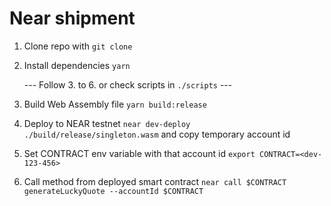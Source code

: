 # Near shipment

1. Clone repo with `git clone`
2. Install dependencies `yarn`

   --- Follow 3. to 6. or check scripts in `./scripts` ---

3. Build Web Assembly file `yarn build:release`
4. Deploy to NEAR testnet `near dev-deploy ./build/release/singleton.wasm` and copy temporary account id
5. Set CONTRACT env variable with that account id `export CONTRACT=<dev-123-456>`
6. Call method from deployed smart contract `near call $CONTRACT generateLuckyQuote --accountId $CONTRACT`

